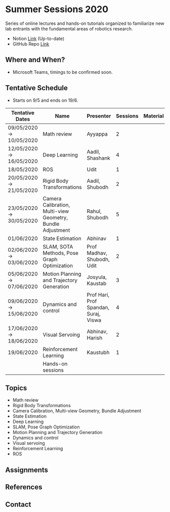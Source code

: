# Summer Sessions 2020
Series of online lectures and hands-on tutorials organized to familiarize new lab entrants with the fundamental areas of robotics research.

- Notion [Link](https://www.notion.so/RRC-Summer-School-2020-0e807432eb2d4cc2af4f8a1c09f52bbd) (Up-to-date)
- GitHub Repo [Link](https://github.com/RoboticsIIITH/summer-sessions-2020)

## Where and When?
* Microsoft Teams, timings to be confirmed soon.


## Tentative Schedule

* Starts on 9/5 and ends on 19/6.

﻿Tentative Dates         |  Name                                                        |  Presenter                              |  Sessions  |  Material
-------------------------|--------------------------------------------------------------|-----------------------------------------|------------|----------
09/05/2020 → 10/05/2020  |  Math review                                                 |  Ayyappa                                |  2         |
12/05/2020 → 16/05/2020  |  Deep Learning                                               |  Aadil, Shashank                        |  4         |
18/05/2020               |  ROS                                                         |  Udit                                   |  1         |
20/05/2020 → 21/05/2020  |  Rigid Body Transformations                                  |  Aadil, Shubodh                         |  2         |
23/05/2020 → 30/05/2020  |  Camera Calibration, Multi-view Geometry, Bundle Adjustment  |  Rahul, Shubodh                         |  5         |
01/06/2020               |  State Estimation                                            |  Abhinav                                |  1         |
02/06/2020 → 03/06/2020  |  SLAM, SOTA Methods, Pose Graph Optimization                 |  Prof Madhav, Shubodh, Udit             |  2         |
05/06/2020 → 07/06/2020  |  Motion Planning and Trajectory Generation                   |  Josyula, Kaustab                       |  3         |
09/06/2020 → 15/06/2020  |  Dynamics and control                                        |  Prof Hari, Prof Spandan, Suraj, Viswa  |  4         |
17/06/2020 → 18/06/2020  |  Visual Servoing                                             |  Abhinav, Harish                        |  2         |
19/06/2020               |  Reinforcement Learning                                      |  Kaustubh                               |  1         |
                         |  Hands-on sessions                                           |                                         |            |


## Topics

* Math review
* Rigid Body Transformations
* Camera Calibration, Multi-view Geometry, Bundle Adjustment
* State Estimation
* Deep Learning
* SLAM, Pose Graph Optimization
* Motion Planning and Trajectory Generation
* Dynamics and control
* Visual servoing
* Reinforcement Learning
* ROS


## Assignments

## References

## Contact


